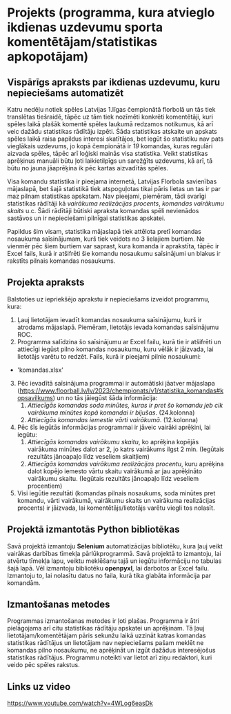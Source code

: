 # Projekts (programma, kura atvieglo ikdienas uzdevumu sporta komentētājam/statistikas apkopotājam)

## Vispārīgs apraksts par ikdienas uzdevumu, kuru nepieciešams automatizēt

Katru nedēļu notiek spēles Latvijas 1.līgas čempionātā florbolā un tās tiek translētas tiešraidē, tāpēc uz tām tiek nozīmēti konkrēti komentētāji, kuri spēles laikā plašāk komentē spēles laukumā redzamos notikumus, kā arī veic dažādu statistikas rādītāju izpēti. Šāda statistikas atskaite un apskats spēles laikā raisa papildus interesi skatītājos, bet iegūt šo statistiku nav pats vieglākais uzdevums, jo kopā čempionātā ir *19* komandas, kuras regulāri aizvada spēles, tāpēc arī loģiski mainās visa statistika. Veikt statistikas aprēķinus manuāli būtu ļoti laikietilpīgs un sarežģīts uzdevums, kā arī, tā būtu no jauna jāaprēķina ik pēc kartas aizvadītās spēles.

Visa komandu statistika ir pieejama internetā, Latvijas Florbola savienības mājaslapā, bet šajā statistikā tiek atspoguļotas tikai pāris lietas un tas ir par maz pilnam statistikas apskatam. Nav pieejami, piemēram, tādi svarīgi statistikas rādītāji kā *vairākuma realizācijas procents*, *komandas vairākumu skaits* u.c. Šādi rādītāji būtiski apraksta komandas spēli nevienādos sastāvos un ir nepieciešami pilnīgai statistikas apskatei.

Papildus šim visam, statistika mājaslapā tiek attēlota pretī komandas nosaukuma saīsinājumam, kurš tiek veidots no 3 lielajiem burtiem. Ne vienmēr pēc šiem burtiem var saprast, kura komanda ir aprakstīta, tāpēc ir Excel fails, kurā ir atšifrēti šie komandu nosaukumu saīsinājumi un blakus ir rakstīts pilnais komandas nosaukums.

## Projekta apraksts

Balstoties uz iepriekšējo aprakstu ir nepieciešams izveidot programmu, kura:
1. Ļauj lietotājam ievadīt komandas nosaukuma saīsinājumu, kurš ir atrodams mājaslapā. Piemēram, lietotājs ievada komandas saīsinājumu ROC. 
2. Programma salīdzina šo saīsinājumu ar Excel failu, kurā tie ir atšifrēti un attiecīgi iegūst pilno komandas nosaukumu, kuru vēlāk ir jāizvada, lai lietotājs varētu to redzēt. Fails, kurā ir pieejami pilnie nosaukumi: 

- 'komandas.xlsx'

3. Pēc ievadītā saīsinājuma programmai ir automātiski jāatver mājaslapa (https://www.floorball.lv/lv/2023/chempionats/v1/statistika_komandas#kopsavilkums) un no tās jāiegūst šāda informācija:
    1. *Attiecīgās komandas soda minūtes, kuras ir pret šo komandu jeb cik vairākuma minūtes kopā komandai ir bijušas*. (24.kolonna)
    2. *Attiecīgās komandas iemestie vārti vairākumā*. (12.kolonna)
4. Pēc šīs iegūtās informācijas programmai ir jāveic vairāki aprēķini, lai iegūtu:
    1. *Attiecīgās komandas vairākumu skaitu*, ko aprēķina kopējās vairākuma minūtes dalot ar 2, jo katrs vairākums ilgst 2 min. (Iegūtais rezultāts jānoapaļo līdz veseliem skaitļiem)
    2. *Attiecīgās komandas vairākuma realizācijas procentu*, kuru aprēķina dalot kopējo iemesto vārtu skaitu vairākumā ar jau aprēķināto vairākumu skaitu. (Iegūtais rezultāts jānoapaļo līdz veseliem procentiem)
5. Visi iegūtie rezultāti (komandas pilnais nosaukums, soda minūtes pret komandu, vārti vairākumā, vairākumu skaits un vairākuma realizācijas procents) ir jāizvada, lai komentētājs/lietotājs varētu viegli tos nolasīt.

## Projektā izmantotās Python bibliotēkas

Savā projektā izmantoju **Selenium** automatizācijas bibliotēku, kura ļauj veikt vairākas darbības tīmekļa pārlūkprogrammā. Savā projektā to izmantoju, lai atvērtu tīmekļa lapu, veiktu meklēšanu tajā un iegūtu informāciju no tabulas šajā lapā. Vēl izmantoju bibliotēku **openpyxl**, lai darbotos ar Excel failu. Izmantoju to, lai nolasītu datus no faila, kurā tika glabāta informācija par komandām.

## Izmantošanas metodes

Programmas izmantošanas metodes ir ļoti plašas. Programma ir ātri pielāgojama arī citu statistikas rādītāju apskatei un aprēķinam. Tā ļauj lietotājam/komentētājam pāris sekunžu laikā uzzināt katras komandas statistikas rādītājus un lietotājam nav nepieciešams pašam meklēt ne komandas pilno nosaukumu, ne aprēķināt un izgūt dažādus interesējošus statistikas rādītājus. Programmu noteikti var lietot arī ziņu redaktori, kuri veido pēc spēles rakstus.

## Links uz video

https://www.youtube.com/watch?v=4WLog6easDk
